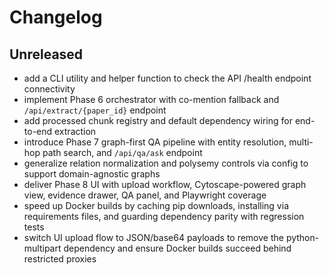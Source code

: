 # Changelog

## Unreleased
- add a CLI utility and helper function to check the API /health endpoint connectivity
- implement Phase 6 orchestrator with co-mention fallback and `/api/extract/{paper_id}` endpoint
- add processed chunk registry and default dependency wiring for end-to-end extraction
- introduce Phase 7 graph-first QA pipeline with entity resolution, multi-hop path search, and `/api/qa/ask` endpoint
- generalize relation normalization and polysemy controls via config to support domain-agnostic graphs
- deliver Phase 8 UI with upload workflow, Cytoscape-powered graph view, evidence drawer, QA panel, and Playwright coverage
- speed up Docker builds by caching pip downloads, installing via requirements files, and guarding dependency parity with regression tests
- switch UI upload flow to JSON/base64 payloads to remove the python-multipart dependency and ensure Docker builds succeed behind restricted proxies
